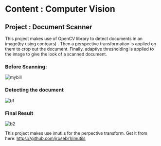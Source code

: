 # Content : Computer Vision

## Project : Document Scanner

This project makes use of OpenCV library to detect documents in an image(by using contours) . Then a perspective transformation is applied on them to crop out the document. Finally, adaptive thresholding is applied to the image to give the look of a scanned document.

### Before Scanning:
![mybill](https://user-images.githubusercontent.com/22278430/29742608-1c82db80-8aa0-11e7-9f68-73b62c770a36.jpg)

### Detecting the document

![b1](https://user-images.githubusercontent.com/22278430/29742612-36c7857c-8aa0-11e7-87da-c5a41a1d1955.JPG)

### Final Result

![b2](https://user-images.githubusercontent.com/22278430/29742627-6152b46a-8aa0-11e7-8b37-e8ece5b29890.JPG)

This project makes use imutils for the perpective transform. Get it from here: https://github.com/jrosebr1/imutils
